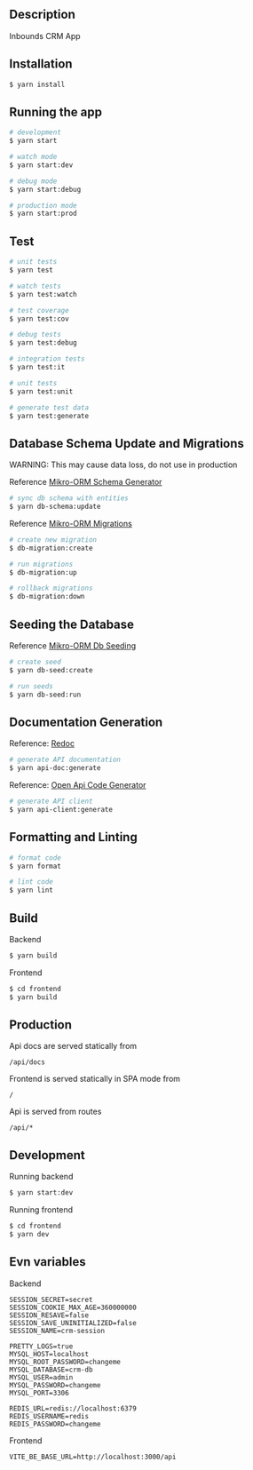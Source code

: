 ## Description

Inbounds CRM App

## Installation

```bash
$ yarn install
```

## Running the app

```bash
# development
$ yarn start

# watch mode
$ yarn start:dev

# debug mode
$ yarn start:debug

# production mode
$ yarn start:prod
```

## Test

```bash
# unit tests
$ yarn test

# watch tests
$ yarn test:watch

# test coverage
$ yarn test:cov

# debug tests
$ yarn test:debug

# integration tests
$ yarn test:it

# unit tests
$ yarn test:unit

# generate test data
$ yarn test:generate
```

## Database Schema Update and Migrations

WARNING: This may cause data loss, do not use in production

Reference [Mikro-ORM Schema Generator](https://mikro-orm.io/docs/schema-generator)

```bash
# sync db schema with entities
$ yarn db-schema:update
```

Reference [Mikro-ORM Migrations](https://mikro-orm.io/docs/migrations)

```bash
# create new migration
$ db-migration:create

# run migrations
$ db-migration:up

# rollback migrations
$ db-migration:down
```

## Seeding the Database

Reference [Mikro-ORM Db Seeding](https://mikro-orm.io/docs/seeding)

```bash
# create seed
$ yarn db-seed:create

# run seeds
$ yarn db-seed:run
```

## Documentation Generation

Reference: [Redoc](https://redocly.com/)

```bash
# generate API documentation
$ yarn api-doc:generate
```

Reference: [Open Api Code Generator](https://openapi-generator.tech/)

```bash
# generate API client
$ yarn api-client:generate
```

## Formatting and Linting

```bash
# format code
$ yarn format

# lint code
$ yarn lint
```

## Build

Backend

```bash
$ yarn build
```

Frontend

```bash
$ cd frontend
$ yarn build
```

## Production

Api docs are served statically from

```
/api/docs
```

Frontend is served statically in SPA mode from

```
/
```

Api is served from routes

```
/api/*
```

## Development

Running backend

```bash
$ yarn start:dev
```

Running frontend

```bash
$ cd frontend
$ yarn dev
```

## Evn variables

Backend

```
SESSION_SECRET=secret
SESSION_COOKIE_MAX_AGE=360000000
SESSION_RESAVE=false
SESSION_SAVE_UNINITIALIZED=false
SESSION_NAME=crm-session

PRETTY_LOGS=true
MYSQL_HOST=localhost
MYSQL_ROOT_PASSWORD=changeme
MYSQL_DATABASE=crm-db
MYSQL_USER=admin
MYSQL_PASSWORD=changeme
MYSQL_PORT=3306

REDIS_URL=redis://localhost:6379
REDIS_USERNAME=redis
REDIS_PASSWORD=changeme
```

Frontend

```
VITE_BE_BASE_URL=http://localhost:3000/api
```
